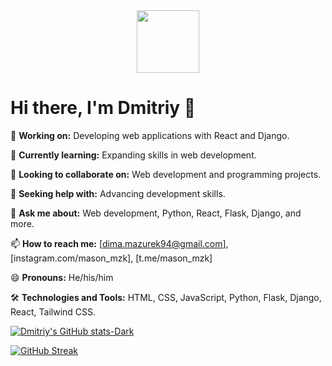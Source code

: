 <div id="header" align="center">
  <img src="https://media.giphy.com/media/M9gbBd9nbDrOTu1Mqx/giphy.gif" width="100"/>
</div>

# Hi there, I'm Dmitriy 👋

🔭 **Working on:** Developing web applications with React and Django.

🌱 **Currently learning:** Expanding skills in web development.

👯 **Looking to collaborate on:** Web development and programming projects.

🤔 **Seeking help with:** Advancing development skills.

💬 **Ask me about:** Web development, Python, React, Flask, Django, and more.

📫 **How to reach me:** [dima.mazurek94@gmail.com], [instagram.com/mason_mzk], [t.me/mason_mzk]

😄 **Pronouns:** He/his/him

🛠️ **Technologies and Tools:** HTML, CSS, JavaScript, Python, Flask, Django, React, Tailwind CSS.

[![Dmitriy's GitHub stats-Dark](https://github-readme-stats.vercel.app/api?username=funofbfmv&show_icons=true&theme=dark#gh-dark-mode-only)](https://github.com/funofbfmv/github-readme-stats#gh-dark-mode-only)


[![GitHub Streak](http://github-readme-streak-stats.herokuapp.com?user=funofbfmv&theme=radical&hide_border=true)](https://git.io/streak-stats)


